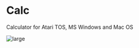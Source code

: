# Calc
 Calculator for Atari TOS, MS Windows and Mac OS

![large](https://github.com/user-attachments/assets/031b32c7-1011-45b0-acbd-4bb2a49e8863)
